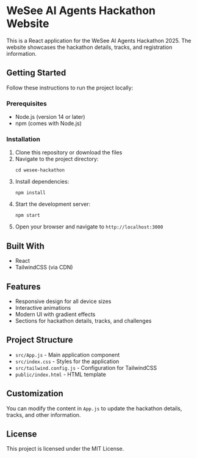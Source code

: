 # WeSee AI Agents Hackathon Website

This is a React application for the WeSee AI Agents Hackathon 2025. The website showcases the hackathon details, tracks, and registration information.

## Getting Started

Follow these instructions to run the project locally:

### Prerequisites

- Node.js (version 14 or later)
- npm (comes with Node.js)

### Installation

1. Clone this repository or download the files
2. Navigate to the project directory:
   ```
   cd wesee-hackathon
   ```
3. Install dependencies:
   ```
   npm install
   ```
4. Start the development server:
   ```
   npm start
   ```
5. Open your browser and navigate to `http://localhost:3000`

## Built With

- React
- TailwindCSS (via CDN)

## Features

- Responsive design for all device sizes
- Interactive animations
- Modern UI with gradient effects
- Sections for hackathon details, tracks, and challenges

## Project Structure

- `src/App.js` - Main application component
- `src/index.css` - Styles for the application
- `src/tailwind.config.js` - Configuration for TailwindCSS
- `public/index.html` - HTML template

## Customization

You can modify the content in `App.js` to update the hackathon details, tracks, and other information.

## License

This project is licensed under the MIT License. 